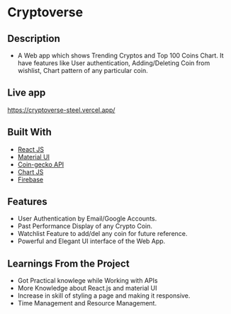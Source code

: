# Cryptoverse

## Description 
- A Web app which shows Trending Cryptos and Top 100 Coins Chart. It have features like User authentication, Adding/Deleting Coin from wishlist, Chart pattern of any particular coin.

## Live app
https://cryptoverse-steel.vercel.app/


## Built With
- [React JS](https://reactjs.org/)
- [Material UI](https://v4.mui.com/)
- [Coin-gecko API](https://www.coingecko.com/en/api)
- [Chart JS](https://reactchartjs.github.io/react-chartjs-2/#/)
- [Firebase](https://firebase.google.com/)

## Features
- User Authentication by Email/Google Accounts.
- Past Performance Display of any Crypto Coin.
- Watchlist Feature to add/del any coin for future reference.
- Powerful and Elegant UI interface of the Web App.

## Learnings From the Project
- Got Practical knowlege while Working with APIs
- More Knowledge about React.js and material UI
- Increase in skill of styling a page and making it responsive.
- Time Management and Resource Management.
